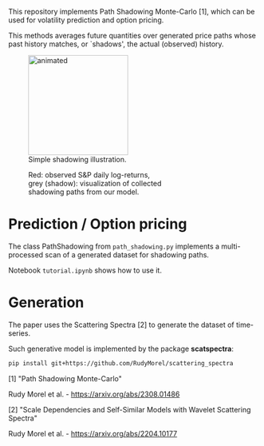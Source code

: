 This repository implements Path Shadowing Monte-Carlo [1], which can be used for volatility prediction and option pricing.

This methods averages future quantities over generated price paths whose past history matches, or `shadows', the actual (observed) history.

<p align="center">
<figure>
    <img src="./illustration/anim_shadowing.gif" alt="animated" width="200px">
<figcaption> Simple shadowing illustration. 

Red: observed S&P daily log-returns, 
\
grey (shadow): visualization of collected 
\
shadowing paths from our model. </figcaption>
</figure>
</p>

# Prediction / Option pricing

The class PathShadowing from `path_shadowing.py` implements a multi-processed scan of a generated dataset for shadowing paths.

Notebook `tutorial.ipynb` shows how to use it. 



# Generation 

The paper uses the Scattering Spectra [2] to generate the dataset of time-series.

Such generative model is implemented by the package **scatspectra**:

```bash
pip install git+https://github.com/RudyMorel/scattering_spectra
```



[1] "Path Shadowing Monte-Carlo"

Rudy Morel et al. - https://arxiv.org/abs/2308.01486

[2] "Scale Dependencies and Self-Similar Models with Wavelet Scattering Spectra"

Rudy Morel et al. - https://arxiv.org/abs/2204.10177

